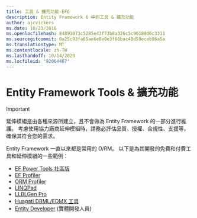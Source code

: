 ```yaml
---
title: 工具 & 擴充功能-EF6
description: Entity Framework 6 中的工具 & 擴充功能
author: ajcvickers
ms.date: 10/23/2016
ms.openlocfilehash: 84891073c5285e43f73b8a326c5c96180d6c3311
ms.sourcegitcommit: 0a25c03fa65ae6e0e0e3f66bac48d59eceb96a5a
ms.translationtype: MT
ms.contentlocale: zh-TW
ms.lasthandoff: 10/14/2020
ms.locfileid: "92064467"
---
```

# <a name="entity-framework-tools--extensions"></a>Entity Framework Tools & 擴充功能
> [!IMPORTANT]  
> 延伸模組是由各種來源所建立，且不會做為 Entity Framework 的一部分進行維護。 考慮使用協力廠商延伸模組時，請務必評估品質、授權、合規性、支援等，確保其符合您的需求。

Entity Framework 一直以來都是常用的 O/RM。 以下是為其開發的免費和付費工具和延伸模組的一些範例：    

- [EF Power Tools 社區版](https://marketplace.visualstudio.com/items?itemName=ErikEJ.EntityFramework6PowerToolsCommunityEdition)
- [EF Profiler](https://efprof.com)  
- [ORM Profiler](https://www.ormprofiler.com)  
- [LINQPad](https://www.linqpad.net)  
- [LLBLGen Pro](https://www.llblgen.com)  
- [Huagati DBML/EDMX 工具](https://www.huagati.com/dbmltools)  
- [Entity Developer](https://www.devart.com/entitydeveloper) (實體開發人員)  
